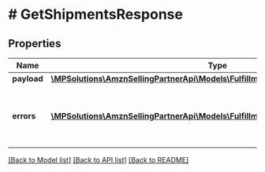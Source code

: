 # # GetShipmentsResponse

## Properties

Name | Type | Description | Notes
------------ | ------------- | ------------- | -------------
**payload** | [**\MPSolutions\AmznSellingPartnerApi\Models\FulfillmentInbound\GetShipmentsResult**](GetShipmentsResult.md) |  | [optional]
**errors** | [**\MPSolutions\AmznSellingPartnerApi\Models\FulfillmentInbound\Error[]**](Error.md) | A list of error responses returned when a request is unsuccessful. | [optional]

[[Back to Model list]](../../README.md#models) [[Back to API list]](../../README.md#endpoints) [[Back to README]](../../README.md)
